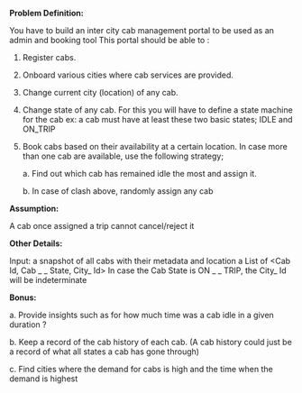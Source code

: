 **Problem Definition:**

You have to build an inter city cab management portal to be used as an admin and booking tool
This portal should be able to :

1. Register cabs.
2. Onboard various cities where cab services are provided.
3. Change current city (location) of any cab.
4. Change state of any cab. For this you will have to define a state machine for the cab ex:
   a cab must have at least these two basic states; IDLE and ON_TRIP

5. Book cabs based on their availability at a certain location. In case more than one cab are
   available, use the following strategy;

    a. Find out which cab has remained idle the most and assign it.
   
    b. In case of clash above, randomly assign any cab

**Assumption:** 

A cab once assigned a trip cannot cancel/reject it

**Other Details:**

Input: a snapshot of all cabs with their metadata and location
   a List of <Cab
   Id, Cab
   _
   _
   State, City_
   Id>
   In case the Cab
   State is ON
   _
   _
   TRIP, the City_
   Id will be indeterminate

**Bonus:**
   
a. Provide insights such as for how much time was a cab idle in a given duration ?

b. Keep a record of the cab history of each cab. (A cab history could just be a record of
   what all states a cab has gone through)

c. Find cities where the demand for cabs is high and the time when the demand is highest